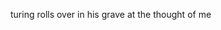 turing rolls over in his grave at the thought of me

<!---
bing-1/bing-1 is a ✨ special ✨ repository because its `README.md` (this file) appears on your GitHub profile.
You can click the Preview link to take a look at your changes.
--->
